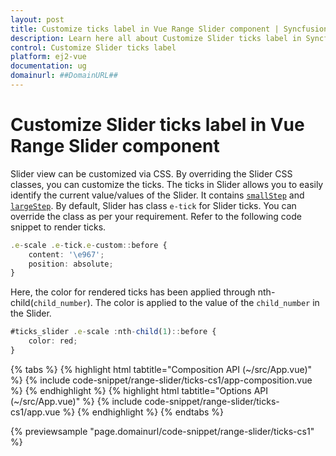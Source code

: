 ```yaml
---
layout: post
title: Customize ticks label in Vue Range Slider component | Syncfusion
description: Learn here all about Customize Slider ticks label in Syncfusion Vue Range Slider component of Syncfusion Essential JS 2 and more.
control: Customize Slider ticks label 
platform: ej2-vue
documentation: ug
domainurl: ##DomainURL##
---
```


# Customize Slider ticks label in Vue Range Slider component

Slider view can be customized via CSS. By overriding the Slider CSS classes, you can customize the ticks. The ticks in Slider allows you to easily identify the current value/values of the Slider. It contains [`smallStep`](https://ej2.syncfusion.com/vue/documentation/api/slider/ticksData/#smallstep) and [`largeStep`](https://ej2.syncfusion.com/vue/documentation/api/slider/ticksData/#largestep). By default, Slider has class `e-tick` for Slider ticks. You can override the class as per your requirement. Refer to the following code snippet to render ticks.

```ts
.e-scale .e-tick.e-custom::before {
    content: '\e967';
    position: absolute;
}
```

Here, the color for rendered ticks has been applied through nth-child(`child_number`). The color is applied to the value of the `child_number` in the Slider.

```ts
#ticks_slider .e-scale :nth-child(1)::before {
    color: red;
}
```

{% tabs %}
{% highlight html tabtitle="Composition API (~/src/App.vue)" %}
{% include code-snippet/range-slider/ticks-cs1/app-composition.vue %}
{% endhighlight %}
{% highlight html tabtitle="Options API (~/src/App.vue)" %}
{% include code-snippet/range-slider/ticks-cs1/app.vue %}
{% endhighlight %}
{% endtabs %}
        
{% previewsample "page.domainurl/code-snippet/range-slider/ticks-cs1" %}